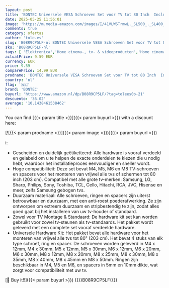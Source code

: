 ```yaml
---
layout: post
title: 'BONTEC Universele VESA Schroeven Set voor TV tot 80 Inch  Inclusief M4 M5 M6 M8 TV Schroeven en Spacers  Compatibel met elke TV Wandhouder  Monitor en TV Stand'
date: 2025-05-25 11:56:01
image: 'https://m.media-amazon.com/images/I/41VLWSTrmwL._SL500_._SL400_.jpg'
comments: true
category: ofertas
author: 'tole.es'
slug: 'B08R9CP5LF-nl BONTEC Universele VESA Schroeven Set voor TV tot 80 Inch...'
sku: 'B08R9CP5LF-nl'
tags: [ 'Elektronica','Home cinema-, tv- & videoproducten','Home cinema-videoaccessoires','bontec','🇳🇱', ]
actualPrice: 9.59 EUR
currency: EUR
price: 9.59
comparePrice: 14.99 EUR
prodname: 'BONTEC Universele VESA Schroeven Set voor TV tot 80 Inch  Inclusief M4 M5 M6 M8 TV Schroeven en Spacers  Compatibel met elke TV Wandhouder  Monitor en TV Stand'
country: 'nl'
flag: '🇳🇱'
brand: 'BONTEC'
buyurl: 'https://www.amazon.nl/dp/B08R9CP5LF/?tag=tolees0b-21'
descuento: '36.02'
average: '10.1438461538462'
---
```


You can find [{{< param title >}}]({{< param buyurl >}}) with a discount here:

[![{{< param prodname >}}]({{< param image >}})]({{< param buyurl >}})

ℹ️:

- Gescheiden en duidelijk geëtiketteerd: Alle hardware is vooraf verdeeld en gelabeld om u te helpen de exacte onderdelen te kiezen die u nodig hebt, waardoor het installatieproces eenvoudiger en sneller wordt.
- Hoge compatibiliteit: Deze set bevat M4, M5, M6 en M8 TV-schroeven en spacers voor het monteren van vrijwel alle tvs of schermen tot 80 inch (203 cm). Compatibel met alle grote tv-merken: Samsung, LG, Sharp, Philips, Sony, Toshiba, TCL, Cello, Hitachi, RCA, JVC, Hisense en meer, zelfs Samsung gebogen tvs.
- Duurzaam materiaal: Alle schroeven, ringen en spacers zijn uiterst betrouwbaar en duurzaam, met een anti-roest poederafwerking. Ze zijn ontworpen om extreem duurzaam en stripbestendig te zijn, zodat alles goed gaat bij het installeren van uw tv-houder of standaard.
- Zowel voor TV Montage & Standaard: De hardware kit set kan worden gebruikt voor zowel tv-steunen als tv-standaards. Het pakket wordt geleverd met een complete set vooraf verdeelde hardware.
- Universele Hardware Kit: Het pakket bevat alle hardware voor het monteren van vrijwel alle tvs tot 80" (203 cm). Het bevat 4 stuks van elk type schroef, ring en spacer. De schroeven worden geleverd in M4 x 12mm, M4 x 30mm, M5 x 12mm, M5 x 30mm, M6 x 12mm, M6 x 20mm, M6 x 30mm, M8 x 12mm, M8 x 20mm, M8 x 25mm, M8 x 30mm, M8 x 35mm, M8 x 40mm, M8 x 45mm en M8 x 50mm. Ringen zijn beschikbaar in M4, M5 en M6, en spacers in 5mm en 10mm dikte, wat zorgt voor compatibiliteit met uw tv.

[🛒 Buy it!!]({{< param buyurl >}})
{{<world>}}B08R9CP5LF{{</world>}}
